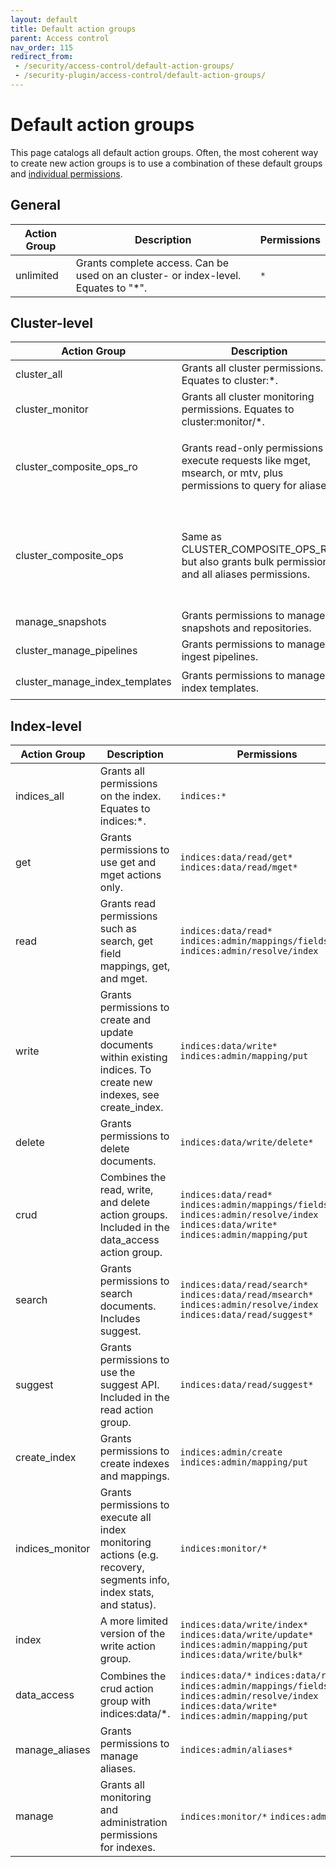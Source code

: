 ```yaml
---
layout: default
title: Default action groups
parent: Access control
nav_order: 115
redirect_from:
 - /security/access-control/default-action-groups/
 - /security-plugin/access-control/default-action-groups/
---
```


# Default action groups

This page catalogs all default action groups. Often, the most coherent way to create new action groups is to use a combination of these default groups and [individual permissions]({{site.url}}{{site.baseurl}}/security/access-control/permissions/).


## General

| Action Group | Description | Permissions |
| --- | --- | --- |
| unlimited | Grants complete access. Can be used on an cluster- or index-level. Equates to "*". | `*` |



## Cluster-level

| Action Group | Description | Permissions |
| --- | --- | --- |
| cluster_all | Grants all cluster permissions. Equates to cluster:*. | `cluster:*` |
| cluster_monitor | Grants all cluster monitoring permissions. Equates to cluster:monitor/*. | `cluster:monitor/*` |
| cluster_composite_ops_ro | Grants read-only permissions to execute requests like mget, msearch, or mtv, plus permissions to query for aliases. | `indices:data/read/mget` `indices:data/read/msearch` `indices:data/read/mtv` `indices:admin/aliases/exists*` `indices:admin/aliases/get*` `indices:data/read/scroll` `indices:admin/resolve/index` |
| cluster_composite_ops | Same as CLUSTER_COMPOSITE_OPS_RO, but also grants bulk permissions and all aliases permissions. | `indices:data/write/bulk` `indices:admin/aliases*` `indices:data/write/reindex` `indices:data/read/mget` `indices:data/read/msearch` `indices:data/read/mtv` `indices:admin/aliases/exists*` `indices:admin/aliases/get*` `indices:data/read/scroll` `indices:admin/resolve/index` |
| manage_snapshots | Grants permissions to manage snapshots and repositories. | `cluster:admin/snapshot/*` `cluster:admin/repository/*` |
| cluster_manage_pipelines | Grants permissions to manage ingest pipelines. | `cluster:admin/ingest/pipeline/*` |
| cluster_manage_index_templates | Grants permissions to manage index templates. | `indices:admin/template/*` `indices:admin/index_template/*` `cluster:admin/component_template/*` |


## Index-level

| Action Group | Description | Permissions |
| --- | --- | --- |
| indices_all | Grants all permissions on the index. Equates to indices:*. | `indices:*` |
| get | Grants permissions to use get and mget actions only. | `indices:data/read/get*` `indices:data/read/mget*` |
| read | Grants read permissions such as search, get field mappings, get, and mget. | `indices:data/read*` `indices:admin/mappings/fields/get*` `indices:admin/resolve/index` |
| write | Grants permissions to create and update documents within existing indices. To create new indexes, see create_index. | `indices:data/write*` `indices:admin/mapping/put` |
| delete | Grants permissions to delete documents. | `indices:data/write/delete*` |
| crud | Combines the read, write, and delete action groups. Included in the data_access action group. | `indices:data/read*` `indices:admin/mappings/fields/get*` `indices:admin/resolve/index` `indices:data/write*` `indices:admin/mapping/put` |
| search | Grants permissions to search documents. Includes suggest. | `indices:data/read/search*` `indices:data/read/msearch*` `indices:admin/resolve/index` `indices:data/read/suggest*` |
| suggest | Grants permissions to use the suggest API. Included in the read action group. | `indices:data/read/suggest*` |
| create_index | Grants permissions to create indexes and mappings. | `indices:admin/create` `indices:admin/mapping/put` |
| indices_monitor | Grants permissions to execute all index monitoring actions (e.g. recovery, segments info, index stats, and status). | `indices:monitor/*` |
| index | A more limited version of the write action group. | `indices:data/write/index*` `indices:data/write/update*` `indices:admin/mapping/put` `indices:data/write/bulk*` |
| data_access | Combines the crud action group with indices:data/*. | `indices:data/*` `indices:data/read*` `indices:admin/mappings/fields/get*` `indices:admin/resolve/index` `indices:data/write*` `indices:admin/mapping/put` |
| manage_aliases | Grants permissions to manage aliases. | `indices:admin/aliases*` |
| manage | Grants all monitoring and administration permissions for indexes. | `indices:monitor/*` `indices:admin/*` |

